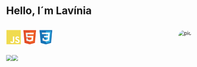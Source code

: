 <h1>Hello, I´m Lavínia</h1>

<div style="display: inline_block;"><br>
  <img align="center" alt="Js" height="40" width="40" src="https://raw.githubusercontent.com/devicons/devicon/master/icons/javascript/javascript-plain.svg">
  <img align="center" alt="HTML" height="40" width="40" src="https://raw.githubusercontent.com/devicons/devicon/master/icons/html5/html5-original.svg">
  <img align="center" alt="CSS" height="40" width="40" src="https://raw.githubusercontent.com/devicons/devicon/master/icons/css3/css3-original.svg">
  <img align="right" alt="pic" height="160" style="border-radius:50px;" src="https://i.picasion.com/pic92/5de294ef2cbe72827c27a216100bc09d.gif">
</div>

##

<div style='display:flex;'>
   <img src='https://img.shields.io/badge/Gmail-D14836?style=for-the-badge&logo=gmail&logoColor=white'>
   <img src='https://img.shields.io/badge/LinkedIn-0077B5?style=for-the-badge&logo=linkedin&logoColor=white'> 
</div>
  


